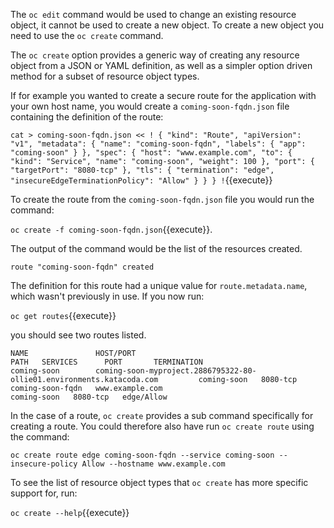 The ``oc edit`` command would be used to change an existing resource object, it cannot be used to create a new object. To create a new object you need to use the ``oc create`` command.

The ``oc create`` option provides a generic way of creating any resource object from a JSON or YAML definition, as well as a simpler option driven method for a subset of resource object types.

If for example you wanted to create a secure route for the application with your own host name, you would create a ``coming-soon-fqdn.json`` file containing the definition of the route:

``cat > coming-soon-fqdn.json << !
{
    "kind": "Route",
    "apiVersion": "v1",
    "metadata": {
        "name": "coming-soon-fqdn",
        "labels": {
            "app": "coming-soon"
        }
    },
    "spec": {
        "host": "www.example.com",
        "to": {
            "kind": "Service",
            "name": "coming-soon",
            "weight": 100
        },
        "port": {
            "targetPort": "8080-tcp"
        },
        "tls": {
            "termination": "edge",
            "insecureEdgeTerminationPolicy": "Allow"
        }
    }
}
!``{{execute}}

To create the route from the ``coming-soon-fqdn.json`` file you would run the command:

``oc create -f coming-soon-fqdn.json``{{execute}}.

The output of the command would be the list of the resources created.

```
route "coming-soon-fqdn" created
```

The definition for this route had a unique value for ``route.metadata.name``, which wasn't previously in use. If you now run:

``oc get routes``{{execute}}

you should see two routes listed.

```
NAME               HOST/PORT                                                              PATH   SERVICES      PORT       TERMINATION
coming-soon        coming-soon-myproject.2886795322-80-ollie01.environments.katacoda.com         coming-soon   8080-tcp
coming-soon-fqdn   www.example.com                                                               coming-soon   8080-tcp   edge/Allow
```

In the case of a route, ``oc create`` provides a sub command specifically for creating a route. You could therefore also have run ``oc create route`` using the command:

``oc create route edge coming-soon-fqdn --service coming-soon --insecure-policy Allow --hostname www.example.com``

To see the list of resource object types that ``oc create`` has more specific support for, run:

``oc create --help``{{execute}}
